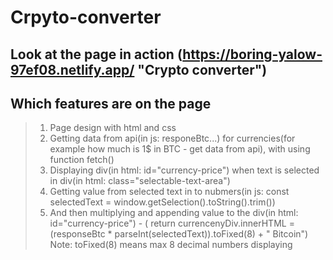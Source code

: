 # Crpyto-converter
## Look at the page in action (https://boring-yalow-97ef08.netlify.app/ "Crypto converter")
## Which features are on the page
>1. Page design with html and css
>2. Getting data from api(in js: responeBtc...) for currencies(for example how much is 1$ in  BTC - get data from api), with using function fetch()
>3. Displaying div(in html: id="currency-price") when text is selected in div(in html: class="selectable-text-area")
>4. Getting value from selected text in to nubmers(in js: const selectedText = window.getSelection().toString().trim())
>5. And then multiplying and appending value to the div(in html: id="currency-price") - ( return currencenyDiv.innerHTML = (responseBtc * parseInt(selectedText)).toFixed(8) + " Bitcoin") Note: toFixed(8) means max 8 decimal numbers displaying
